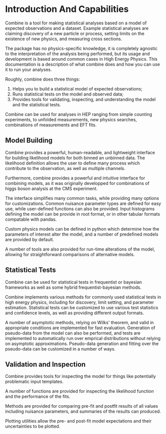 # Introduction And Capabilities

Combine is a tool for making statistical analyses based on a model of expected observations and a dataset.
Example statistical analyses are claiming discovery of a new particle or process, setting limits on the existence of new physics, and measuring cross sections.

The package has no physics-specific knowledge, it is completely agnostic to the interpretation of the analysis being performed, but its usage and development is based around common cases in High Energy Physics.
This documentation is a description of what combine does and how you can use it to run your analyses.

Roughly, combine does three things:

1. Helps you to build a statistical model of expected observations;
2. Runs statistical tests on the model and observed data;
3. Provides tools for validating, inspecting, and understanding the model and the statistical tests.

Combine can be used for analyses in HEP ranging from simple counting experiments, to unfolded measurements, new physics searches, combinations of measurements and EFT fits.

## Model Building 

Combine provides a powerful, human-readable, and lightweight interface for building likelihood models for both binned an unbinned data.
The likelihood definition allows the user to define many process which contribute to the observation, as well as multiple channels.

Furthermore, combine provides a powerful and intuitive interface for combining models, as it was originally developped for combinations of higgs boson analysis at the CMS experiment.

The interface simplifies many common tasks, while providing many options for customizations.
Common nuisance parameter types are defined for easy use, while user-defined functions can also be provided.
Input histograms defining the model can be provide in root format, or in other tabular formats compatable with pandas.

Custom physics models can be defined in python which determine how the parameters of interest alter the model, and a number of predefined models are provided by default.

A number of tools are also provided for run-time alterations of the model, allowing for straightforward comparisons of alternative models.

## Statistical Tests

Combine can be used for statistical tests in frequentist or bayesian frameworks as well as some hybrid frequentist-bayesian methods.

Combine implements various methods for commonly used statistical tests in high energy physics, including for discovery, limit setting, and parameter estimation.
Statistical tests can be customized to use various test statistics and confidence levels, as well as providing different output formats.

A number of asymptotic methods, relying on Wilks' theorem, and valid in appropriate conditions are implemented for fast evaluation.
Generation of pseudo-data from the model can also be performed, and tests are implemented to automatically run over emprical distributions without relying on asymptotic approximations.
Pseudo-data generation and fitting over the pseudo-data can be customized in a number of ways.

## Validation and Inspection

Combine provides tools for inspecting the model for things like potentially problematic input templates.

A number of functions are provided for inspecting the likelihood function and the performance of the fits.

Methods are provided for comparing pre-fit and postfit results of all values including nuisance parameters, and summaries of the results can produced.

Plotting utilities allow the pre- and post-fit model expectations and their uncertainties to be plotted.





